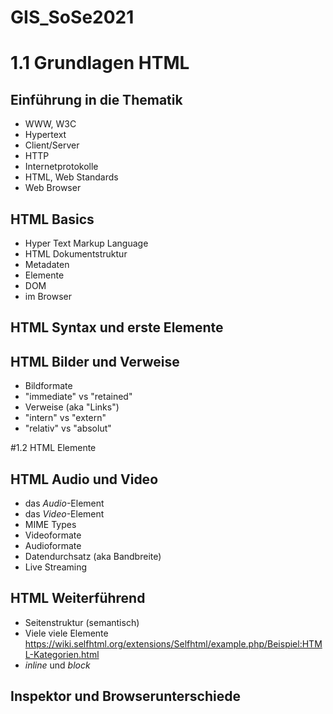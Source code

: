 # GIS_SoSe2021


# 1.1 Grundlagen HTML

## Einführung in die Thematik
- WWW, W3C
- Hypertext
- Client/Server
- HTTP
- Internetprotokolle
- HTML, Web Standards
- Web Browser

## HTML Basics
- Hyper Text Markup Language
- HTML Dokumentstruktur
- Metadaten
- Elemente
- DOM
- im Browser

## HTML Syntax und erste Elemente

## HTML Bilder und Verweise
- Bildformate
- "immediate" vs "retained"
- Verweise (aka "Links")
- "intern" vs "extern"
- "relativ" vs "absolut"


#1.2 HTML Elemente

## HTML Audio und Video
- das *Audio*-Element
- das *Video*-Element
- MIME Types
- Videoformate
- Audioformate
- Datendurchsatz (aka Bandbreite)
- Live Streaming

## HTML Weiterführend
- Seitenstruktur (semantisch)
- Viele viele Elemente https://wiki.selfhtml.org/extensions/Selfhtml/example.php/Beispiel:HTML-Kategorien.html
- *inline* und *block*

## Inspektor und Browserunterschiede
